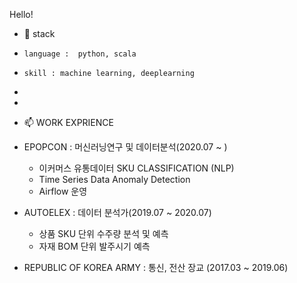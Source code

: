 Hello!
- 🌱 stack
-     language :  python, scala
-     skill : machine learning, deeplearning
-      
-
- 📫  WORK EXPRIENCE 
-   EPOPCON : 머신러닝연구 및 데이터분석(2020.07 ~ )
     - 이커머스 유통데이터 SKU CLASSIFICATION (NLP)
     - Time Series Data Anomaly Detection
     -  Airflow 운영
    
-   AUTOELEX : 데이터 분석가(2019.07 ~ 2020.07)
     - 상품 SKU 단위 수주량 분석 및 예측
     - 자재 BOM 단위  발주시기 예측
    
-   REPUBLIC OF KOREA ARMY : 통신, 전산 장교 (2017.03 ~ 2019.06)




<!---
BAEintelli/BAEintelli is a ✨ special ✨ repository because its `README.md` (this file) appears on your GitHub profile.
You can click the Preview link to take a look at your changes.
--->
